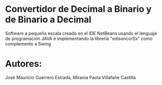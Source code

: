 # Convertidor de Decimal a Binario y de Binario a Decimal
Software a pequeña escala creado en el IDE NetBeans usando el lenguaje de programación JAVA e implementando la librería "edisoncorSx" como complemento a Swing

# Autores:
José Mauricio Guerrero Estrada,
Mirania Paola Villafañe Castilla
